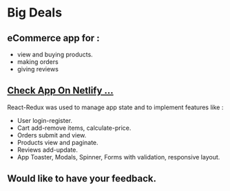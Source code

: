 <h1>Big Deals</h1>
<h2>eCommerce app for :</h2>
<ul>
  <li>view and buying products.</li>
  <li>making orders</li>
  <li>giving reviews</li>
</ul>
<h2><a href="https://festive-khorana-425d49.netlify.app/">Check App On Netlify ...</a></h2>
<p>React-Redux was used to manage app state and to implement features like :</p>
<ul>
<li>User login-register.</li>
<li>Cart add-remove items, calculate-price.</li>
<li>Orders submit and view.</li>
<li>Products view and paginate.</li>
<li>Reviews add-update.</li>
<li>App Toaster, Modals, Spinner, Forms with validation, responsive layout.</li>
</ul>
<h2>Would like to have your feedback.</h2>
